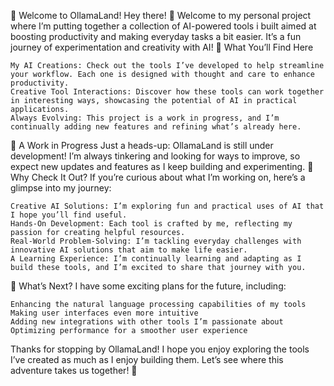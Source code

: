 🚀 Welcome to OllamaLand!
Hey there! 👋 Welcome to  my personal project where I’m putting together a collection of AI-powered tools i built aimed at boosting productivity and making everyday tasks a bit easier. It’s a fun journey of experimentation and creativity with AI!
🌟 What You’ll Find Here

    My AI Creations: Check out the tools I’ve developed to help streamline your workflow. Each one is designed with thought and care to enhance productivity.
    Creative Tool Interactions: Discover how these tools can work together in interesting ways, showcasing the potential of AI in practical applications.
    Always Evolving: This project is a work in progress, and I’m continually adding new features and refining what’s already here.

🚧 A Work in Progress
Just a heads-up: OllamaLand is still under development! I’m always tinkering and looking for ways to improve, so expect new updates and features as I keep building and experimenting.
👀 Why Check It Out?
If you’re curious about what I’m working on, here’s a glimpse into my journey:

    Creative AI Solutions: I’m exploring fun and practical uses of AI that I hope you’ll find useful.
    Hands-On Development: Each tool is crafted by me, reflecting my passion for creating helpful resources.
    Real-World Problem-Solving: I’m tackling everyday challenges with innovative AI solutions that aim to make life easier.
    A Learning Experience: I’m continually learning and adapting as I build these tools, and I’m excited to share that journey with you.

🔮 What’s Next?
I have some exciting plans for the future, including:

    Enhancing the natural language processing capabilities of my tools
    Making user interfaces even more intuitive
    Adding new integrations with other tools I’m passionate about
    Optimizing performance for a smoother user experience

Thanks for stopping by OllamaLand! I hope you enjoy exploring the tools I’ve created as much as I enjoy building them. Let’s see where this adventure takes us together! 🚀
